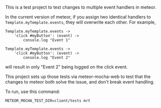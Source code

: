 This is a test project to test changes to multiple event handlers in meteor.

In the current version of meteor, if you assign two identical handlers to
`Template.myTemplate.events`, they will overwrite each other.  For example,

```
Template.myTemplate.events ->
    'click #myButton': (event) ->
        console.log "Event 1"

Template.myTemplate.events ->
    'click #myButton': (event) ->
        console.log "Event 2"
```

will result in only "Event 2" being logged on the click event.

This project sets up those tests via meteor-mocha-web to test that
the changes to meteor both solve the issue, and don't break event handling.

To run, use this command:
```
METEOR_MOCHA_TEST_DIR=client/tests mrt
```




